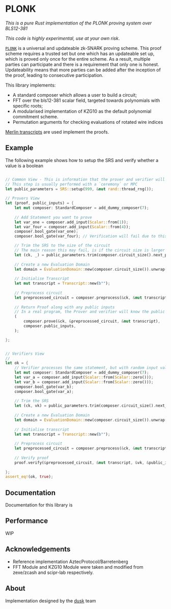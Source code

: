 # PLONK

*This is a pure Rust implementation of the PLONK proving system over BLS12-381*

_This code is highly experimental, use at your own risk_.



[`PLONK`][plonk] is a universal and updateable zk-SNARK proving scheme. 
This proof scheme requires a trusted set but one which has an updateable 
set up, which is proved only once for the entire scheme. As a result, 
multiple parties can participate and there is a requirement that only 
one is honest. Updateability means that more parties can be added after
the inception of the proof, leading to consecutive participation. 

This library implements:

* A standard composer which allows a user to build a circuit;
* FFT over the bls12-381 scalar field, targeted towards polynomials with specific roots; 
* A modularised implementation of KZG10 as the default polynomial commitment scheme.
* Permutation arguments for checking evaluations of rotated wire indices 

[Merlin transcripts][merlin] are used implement the proofs. 


## Example

The following example shows how to setup the SRS and verify whether a value is a boolean
```rust

// Common View - This is information that the prover and verifier will share
// This step is usually performed with a `ceremony` or MPC 
let public_parameters = SRS::setup(999, &mut rand::thread_rng());
  
// Provers View
let (proof, public_inputs) = {
    let mut composer: StandardComposer = add_dummy_composer(7);
        
    // Add Statement you want to prove
    let var_one = composer.add_input(Scalar::from(1));
    let var_four = composer.add_input(Scalar::from(4));
    composer.bool_gate(var_one);
    composer.bool_gate(var_four); // Verification will fail due to this being four

    // Trim the SRS to the size of the circuit
    // The main reason this may fail, is if the circuit size is larger than max_degree poly you can commit to.
    let (ck, _) = public_parameters.trim(composer.circuit_size().next_power_of_two()).unwrap();
    
    // Create a new Evaluation Domain
    let domain = EvaluationDomain::new(composer.circuit_size()).unwrap();
    
    // Initialise Transcript
    let mut transcript = Transcript::new(b"");
    
    // Preprocess circuit
    let preprocessed_circuit = composer.preprocess(&ck, &mut transcript, &domain);
            
    // Return Proof along with any public inputs
    // In a real program, the Prover and verifier will know the public inputs
    (
        composer.prove(&ck, &preprocessed_circuit, &mut transcript),
        composer.public_inputs,
    );

}; 


// Verifiers View
//
let ok = {
    // Verifier processes the same statement, but with random input values
    let mut composer: StandardComposer = add_dummy_composer(7);
    let var_a = composer.add_input(Scalar::from(Scalar::zero()));
    let var_b = composer.add_input(Scalar::from(Scalar::zero()));
    composer.bool_gate(var_b); 
    composer.bool_gate(var_a);
            
    // Trim the SRS
    let (ck, vk) = public_parameters.trim(composer.circuit_size().next_power_of_two()).unwrap();
            
    // Create a new Evaluation Domain
    let domain = EvaluationDomain::new(composer.circuit_size()).unwrap();
    
    // Initialise transcript
    let mut transcript = Transcript::new(b"");
    
    // Preprocess circuit
    let preprocessed_circuit = composer.preprocess(&ck, &mut transcript, &domain);
    
    // Verify proof
    proof.verify(&preprocessed_circuit, &mut transcript, &vk, &public_inputs)
    
};
assert_eq!(ok, true);
```

## Documentation

Documentation for this library is 

## Performance

WIP

## Acknowledgements

- Reference implementation AztecProtocol/Barretenberg
- FFT Module and KZG10 Module were taken and modified from zexe/zcash and scipr-lab respectively.


## About

Implementation designed by the [dusk](https://dusk.network) team


[plonk]: https://eprint.iacr.org/2019/953.pdf
[merlin]: https://doc.dalek.rs/merlin/index.html